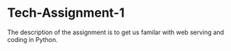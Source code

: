 # Tech-Assignment-1
The description of the assignment is to get us familar with web serving and coding in Python. 

